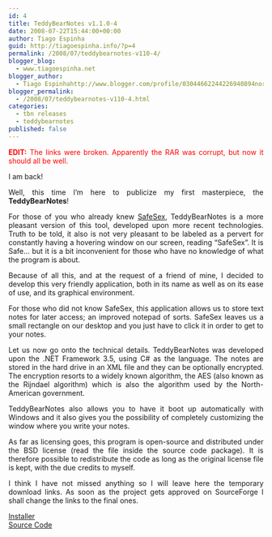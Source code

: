 ```yaml
---
id: 4
title: TeddyBearNotes v1.1.0-4
date: 2008-07-22T15:44:00+00:00
author: Tiago Espinha
guid: http://tiagoespinha.info/?p=4
permalink: /2008/07/teddybearnotes-v110-4/
blogger_blog:
  - www.tiagoespinha.net
blogger_author:
  - Tiago Espinhahttp://www.blogger.com/profile/03044662244226940894noreply@blogger.com
blogger_permalink:
  - /2008/07/teddybearnotes-v110-4.html
categories:
  - tbn releases
  - teddybearnotes
published: false
---
```

<div style="text-align: justify;">
  <span style="font-weight: bold; color: rgb(255, 0, 0);">EDIT:</span><span style="color: rgb(255, 0, 0);"> The links were broken. Apparently the RAR was corrupt, but now it should all be well.</span></p> 
  
  <p>
    I am back!
  </p>
  
  <p>
    Well, this time I&#8217;m here to publicize my first masterpiece, the <span style="font-weight: bold;">TeddyBearNotes</span>!
  </p>
  
  <p>
    For those of you who already knew <a href="http://www.nullsoft.com/free/safesex/">SafeSex</a>, TeddyBearNotes is a more pleasant version of this tool, developed upon more recent technologies. Truth to be told, it also is not very pleasant to be labeled as a pervert for constantly having a hovering window on our screen, reading &#8220;SafeSex&#8221;. It is Safe&#8230; but it is a bit inconvenient for those who have no knowledge of what the program is about.
  </p>
  
  <p>
    Because of all this, and at the request of a friend of mine, I decided to develop this very friendly application, both in its name as well as on its ease of use, and its graphical environment.
  </p>
  
  <p>
    For those who did not know SafeSex, this application allows us to store text notes for later access; an improved notepad of sorts. SafeSex leaves us a small rectangle on our desktop and you just have to click it in order to get to your notes.
  </p>
  
  <p>
    Let us now go onto the technical details. TeddyBearNotes was developed upon the .NET Framework 3.5, using C# as the language. The notes are stored in the hard drive in an XML file and they can be optionally encrypted. The encryption resorts to a widely known algorithm, the AES (also known as the Rijndael algorithm) which is also the algorithm used by the North-American government.
  </p>
  
  <p>
    TeddyBearNotes also allows you to have it boot up automatically with Windows and it also gives you the possibility of completely customizing the window where you write your notes.
  </p>
  
  <p>
    As far as licensing goes, this program is open-source and distributed under the BSD license (read the file inside the source code package). It is therefore possible to redistribute the code as long as the original license file is kept, with the due credits to myself.
  </p>
  
  <p>
    I think I have not missed anything so I will leave here the temporary download links. As soon as the project gets approved on SourceForge I shall change the links to the final ones.
  </p>
  
  <p>
    <a href="http://downloads.sourceforge.net/teddybearnotes/TeddyBearNotes-1.1.0-4_setup.zip?use_mirror=osdn">Installer</a><br /><a href="http://downloads.sourceforge.net/teddybearnotes/TeddyBearNotes_src_1.1.0-4.7z?use_mirror=osdn">Source Code</a></div>
